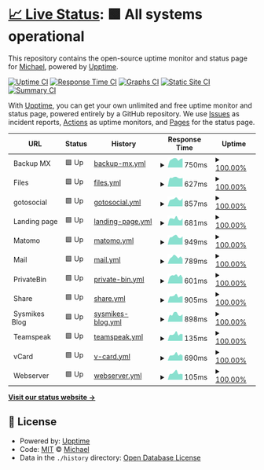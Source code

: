 # [📈 Live Status](https://sysmike.github.io/upptime): <!--live status--> **🟩 All systems operational**

This repository contains the open-source uptime monitor and status page for [Michael](https://sysmike.github.io/upptime), powered by [Upptime](https://github.com/upptime/upptime).

[![Uptime CI](https://github.com/sysmike/upptime/workflows/Uptime%20CI/badge.svg)](https://github.com/sysmike/upptime/actions?query=workflow%3A%22Uptime+CI%22)
[![Response Time CI](https://github.com/sysmike/upptime/workflows/Response%20Time%20CI/badge.svg)](https://github.com/sysmike/upptime/actions?query=workflow%3A%22Response+Time+CI%22)
[![Graphs CI](https://github.com/sysmike/upptime/workflows/Graphs%20CI/badge.svg)](https://github.com/sysmike/upptime/actions?query=workflow%3A%22Graphs+CI%22)
[![Static Site CI](https://github.com/sysmike/upptime/workflows/Static%20Site%20CI/badge.svg)](https://github.com/sysmike/upptime/actions?query=workflow%3A%22Static+Site+CI%22)
[![Summary CI](https://github.com/sysmike/upptime/workflows/Summary%20CI/badge.svg)](https://github.com/sysmike/upptime/actions?query=workflow%3A%22Summary+CI%22)

With [Upptime](https://upptime.js.org), you can get your own unlimited and free uptime monitor and status page, powered entirely by a GitHub repository. We use [Issues](https://github.com/sysmike/upptime/issues) as incident reports, [Actions](https://github.com/sysmike/upptime/actions) as uptime monitors, and [Pages](https://sysmike.github.io/upptime) for the status page.

<!--start: status pages-->
<!-- This summary is generated by Upptime (https://github.com/upptime/upptime) -->
<!-- Do not edit this manually, your changes will be overwritten -->
<!-- prettier-ignore -->
| URL | Status | History | Response Time | Uptime |
| --- | ------ | ------- | ------------- | ------ |
| <img alt="" src="https://icons.duckduckgo.com/ip3/null.ico" height="13"> Backup MX | 🟩 Up | [backup-mx.yml](https://github.com/sysmike/upptime/commits/HEAD/history/backup-mx.yml) | <details><summary><img alt="Response time graph" src="./graphs/backup-mx/response-time-week.png" height="20"> 750ms</summary><br><a href="https://sysmike.github.io/upptime/history/backup-mx"><img alt="Response time 775" src="https://img.shields.io/endpoint?url=https%3A%2F%2Fraw.githubusercontent.com%2Fsysmike%2Fupptime%2FHEAD%2Fapi%2Fbackup-mx%2Fresponse-time.json"></a><br><a href="https://sysmike.github.io/upptime/history/backup-mx"><img alt="24-hour response time 815" src="https://img.shields.io/endpoint?url=https%3A%2F%2Fraw.githubusercontent.com%2Fsysmike%2Fupptime%2FHEAD%2Fapi%2Fbackup-mx%2Fresponse-time-day.json"></a><br><a href="https://sysmike.github.io/upptime/history/backup-mx"><img alt="7-day response time 750" src="https://img.shields.io/endpoint?url=https%3A%2F%2Fraw.githubusercontent.com%2Fsysmike%2Fupptime%2FHEAD%2Fapi%2Fbackup-mx%2Fresponse-time-week.json"></a><br><a href="https://sysmike.github.io/upptime/history/backup-mx"><img alt="30-day response time 710" src="https://img.shields.io/endpoint?url=https%3A%2F%2Fraw.githubusercontent.com%2Fsysmike%2Fupptime%2FHEAD%2Fapi%2Fbackup-mx%2Fresponse-time-month.json"></a><br><a href="https://sysmike.github.io/upptime/history/backup-mx"><img alt="1-year response time 775" src="https://img.shields.io/endpoint?url=https%3A%2F%2Fraw.githubusercontent.com%2Fsysmike%2Fupptime%2FHEAD%2Fapi%2Fbackup-mx%2Fresponse-time-year.json"></a></details> | <details><summary><a href="https://sysmike.github.io/upptime/history/backup-mx">100.00%</a></summary><a href="https://sysmike.github.io/upptime/history/backup-mx"><img alt="All-time uptime 100.00%" src="https://img.shields.io/endpoint?url=https%3A%2F%2Fraw.githubusercontent.com%2Fsysmike%2Fupptime%2FHEAD%2Fapi%2Fbackup-mx%2Fuptime.json"></a><br><a href="https://sysmike.github.io/upptime/history/backup-mx"><img alt="24-hour uptime 100.00%" src="https://img.shields.io/endpoint?url=https%3A%2F%2Fraw.githubusercontent.com%2Fsysmike%2Fupptime%2FHEAD%2Fapi%2Fbackup-mx%2Fuptime-day.json"></a><br><a href="https://sysmike.github.io/upptime/history/backup-mx"><img alt="7-day uptime 100.00%" src="https://img.shields.io/endpoint?url=https%3A%2F%2Fraw.githubusercontent.com%2Fsysmike%2Fupptime%2FHEAD%2Fapi%2Fbackup-mx%2Fuptime-week.json"></a><br><a href="https://sysmike.github.io/upptime/history/backup-mx"><img alt="30-day uptime 100.00%" src="https://img.shields.io/endpoint?url=https%3A%2F%2Fraw.githubusercontent.com%2Fsysmike%2Fupptime%2FHEAD%2Fapi%2Fbackup-mx%2Fuptime-month.json"></a><br><a href="https://sysmike.github.io/upptime/history/backup-mx"><img alt="1-year uptime 100.00%" src="https://img.shields.io/endpoint?url=https%3A%2F%2Fraw.githubusercontent.com%2Fsysmike%2Fupptime%2FHEAD%2Fapi%2Fbackup-mx%2Fuptime-year.json"></a></details>
| <img alt="" src="https://icons.duckduckgo.com/ip3/null.ico" height="13"> Files | 🟩 Up | [files.yml](https://github.com/sysmike/upptime/commits/HEAD/history/files.yml) | <details><summary><img alt="Response time graph" src="./graphs/files/response-time-week.png" height="20"> 627ms</summary><br><a href="https://sysmike.github.io/upptime/history/files"><img alt="Response time 621" src="https://img.shields.io/endpoint?url=https%3A%2F%2Fraw.githubusercontent.com%2Fsysmike%2Fupptime%2FHEAD%2Fapi%2Ffiles%2Fresponse-time.json"></a><br><a href="https://sysmike.github.io/upptime/history/files"><img alt="24-hour response time 611" src="https://img.shields.io/endpoint?url=https%3A%2F%2Fraw.githubusercontent.com%2Fsysmike%2Fupptime%2FHEAD%2Fapi%2Ffiles%2Fresponse-time-day.json"></a><br><a href="https://sysmike.github.io/upptime/history/files"><img alt="7-day response time 627" src="https://img.shields.io/endpoint?url=https%3A%2F%2Fraw.githubusercontent.com%2Fsysmike%2Fupptime%2FHEAD%2Fapi%2Ffiles%2Fresponse-time-week.json"></a><br><a href="https://sysmike.github.io/upptime/history/files"><img alt="30-day response time 563" src="https://img.shields.io/endpoint?url=https%3A%2F%2Fraw.githubusercontent.com%2Fsysmike%2Fupptime%2FHEAD%2Fapi%2Ffiles%2Fresponse-time-month.json"></a><br><a href="https://sysmike.github.io/upptime/history/files"><img alt="1-year response time 621" src="https://img.shields.io/endpoint?url=https%3A%2F%2Fraw.githubusercontent.com%2Fsysmike%2Fupptime%2FHEAD%2Fapi%2Ffiles%2Fresponse-time-year.json"></a></details> | <details><summary><a href="https://sysmike.github.io/upptime/history/files">100.00%</a></summary><a href="https://sysmike.github.io/upptime/history/files"><img alt="All-time uptime 100.00%" src="https://img.shields.io/endpoint?url=https%3A%2F%2Fraw.githubusercontent.com%2Fsysmike%2Fupptime%2FHEAD%2Fapi%2Ffiles%2Fuptime.json"></a><br><a href="https://sysmike.github.io/upptime/history/files"><img alt="24-hour uptime 100.00%" src="https://img.shields.io/endpoint?url=https%3A%2F%2Fraw.githubusercontent.com%2Fsysmike%2Fupptime%2FHEAD%2Fapi%2Ffiles%2Fuptime-day.json"></a><br><a href="https://sysmike.github.io/upptime/history/files"><img alt="7-day uptime 100.00%" src="https://img.shields.io/endpoint?url=https%3A%2F%2Fraw.githubusercontent.com%2Fsysmike%2Fupptime%2FHEAD%2Fapi%2Ffiles%2Fuptime-week.json"></a><br><a href="https://sysmike.github.io/upptime/history/files"><img alt="30-day uptime 100.00%" src="https://img.shields.io/endpoint?url=https%3A%2F%2Fraw.githubusercontent.com%2Fsysmike%2Fupptime%2FHEAD%2Fapi%2Ffiles%2Fuptime-month.json"></a><br><a href="https://sysmike.github.io/upptime/history/files"><img alt="1-year uptime 100.00%" src="https://img.shields.io/endpoint?url=https%3A%2F%2Fraw.githubusercontent.com%2Fsysmike%2Fupptime%2FHEAD%2Fapi%2Ffiles%2Fuptime-year.json"></a></details>
| <img alt="" src="https://icons.duckduckgo.com/ip3/null.ico" height="13"> gotosocial | 🟩 Up | [gotosocial.yml](https://github.com/sysmike/upptime/commits/HEAD/history/gotosocial.yml) | <details><summary><img alt="Response time graph" src="./graphs/gotosocial/response-time-week.png" height="20"> 857ms</summary><br><a href="https://sysmike.github.io/upptime/history/gotosocial"><img alt="Response time 806" src="https://img.shields.io/endpoint?url=https%3A%2F%2Fraw.githubusercontent.com%2Fsysmike%2Fupptime%2FHEAD%2Fapi%2Fgotosocial%2Fresponse-time.json"></a><br><a href="https://sysmike.github.io/upptime/history/gotosocial"><img alt="24-hour response time 964" src="https://img.shields.io/endpoint?url=https%3A%2F%2Fraw.githubusercontent.com%2Fsysmike%2Fupptime%2FHEAD%2Fapi%2Fgotosocial%2Fresponse-time-day.json"></a><br><a href="https://sysmike.github.io/upptime/history/gotosocial"><img alt="7-day response time 857" src="https://img.shields.io/endpoint?url=https%3A%2F%2Fraw.githubusercontent.com%2Fsysmike%2Fupptime%2FHEAD%2Fapi%2Fgotosocial%2Fresponse-time-week.json"></a><br><a href="https://sysmike.github.io/upptime/history/gotosocial"><img alt="30-day response time 823" src="https://img.shields.io/endpoint?url=https%3A%2F%2Fraw.githubusercontent.com%2Fsysmike%2Fupptime%2FHEAD%2Fapi%2Fgotosocial%2Fresponse-time-month.json"></a><br><a href="https://sysmike.github.io/upptime/history/gotosocial"><img alt="1-year response time 806" src="https://img.shields.io/endpoint?url=https%3A%2F%2Fraw.githubusercontent.com%2Fsysmike%2Fupptime%2FHEAD%2Fapi%2Fgotosocial%2Fresponse-time-year.json"></a></details> | <details><summary><a href="https://sysmike.github.io/upptime/history/gotosocial">100.00%</a></summary><a href="https://sysmike.github.io/upptime/history/gotosocial"><img alt="All-time uptime 100.00%" src="https://img.shields.io/endpoint?url=https%3A%2F%2Fraw.githubusercontent.com%2Fsysmike%2Fupptime%2FHEAD%2Fapi%2Fgotosocial%2Fuptime.json"></a><br><a href="https://sysmike.github.io/upptime/history/gotosocial"><img alt="24-hour uptime 100.00%" src="https://img.shields.io/endpoint?url=https%3A%2F%2Fraw.githubusercontent.com%2Fsysmike%2Fupptime%2FHEAD%2Fapi%2Fgotosocial%2Fuptime-day.json"></a><br><a href="https://sysmike.github.io/upptime/history/gotosocial"><img alt="7-day uptime 100.00%" src="https://img.shields.io/endpoint?url=https%3A%2F%2Fraw.githubusercontent.com%2Fsysmike%2Fupptime%2FHEAD%2Fapi%2Fgotosocial%2Fuptime-week.json"></a><br><a href="https://sysmike.github.io/upptime/history/gotosocial"><img alt="30-day uptime 100.00%" src="https://img.shields.io/endpoint?url=https%3A%2F%2Fraw.githubusercontent.com%2Fsysmike%2Fupptime%2FHEAD%2Fapi%2Fgotosocial%2Fuptime-month.json"></a><br><a href="https://sysmike.github.io/upptime/history/gotosocial"><img alt="1-year uptime 100.00%" src="https://img.shields.io/endpoint?url=https%3A%2F%2Fraw.githubusercontent.com%2Fsysmike%2Fupptime%2FHEAD%2Fapi%2Fgotosocial%2Fuptime-year.json"></a></details>
| <img alt="" src="https://icons.duckduckgo.com/ip3/null.ico" height="13"> Landing page | 🟩 Up | [landing-page.yml](https://github.com/sysmike/upptime/commits/HEAD/history/landing-page.yml) | <details><summary><img alt="Response time graph" src="./graphs/landing-page/response-time-week.png" height="20"> 681ms</summary><br><a href="https://sysmike.github.io/upptime/history/landing-page"><img alt="Response time 690" src="https://img.shields.io/endpoint?url=https%3A%2F%2Fraw.githubusercontent.com%2Fsysmike%2Fupptime%2FHEAD%2Fapi%2Flanding-page%2Fresponse-time.json"></a><br><a href="https://sysmike.github.io/upptime/history/landing-page"><img alt="24-hour response time 694" src="https://img.shields.io/endpoint?url=https%3A%2F%2Fraw.githubusercontent.com%2Fsysmike%2Fupptime%2FHEAD%2Fapi%2Flanding-page%2Fresponse-time-day.json"></a><br><a href="https://sysmike.github.io/upptime/history/landing-page"><img alt="7-day response time 681" src="https://img.shields.io/endpoint?url=https%3A%2F%2Fraw.githubusercontent.com%2Fsysmike%2Fupptime%2FHEAD%2Fapi%2Flanding-page%2Fresponse-time-week.json"></a><br><a href="https://sysmike.github.io/upptime/history/landing-page"><img alt="30-day response time 694" src="https://img.shields.io/endpoint?url=https%3A%2F%2Fraw.githubusercontent.com%2Fsysmike%2Fupptime%2FHEAD%2Fapi%2Flanding-page%2Fresponse-time-month.json"></a><br><a href="https://sysmike.github.io/upptime/history/landing-page"><img alt="1-year response time 690" src="https://img.shields.io/endpoint?url=https%3A%2F%2Fraw.githubusercontent.com%2Fsysmike%2Fupptime%2FHEAD%2Fapi%2Flanding-page%2Fresponse-time-year.json"></a></details> | <details><summary><a href="https://sysmike.github.io/upptime/history/landing-page">100.00%</a></summary><a href="https://sysmike.github.io/upptime/history/landing-page"><img alt="All-time uptime 100.00%" src="https://img.shields.io/endpoint?url=https%3A%2F%2Fraw.githubusercontent.com%2Fsysmike%2Fupptime%2FHEAD%2Fapi%2Flanding-page%2Fuptime.json"></a><br><a href="https://sysmike.github.io/upptime/history/landing-page"><img alt="24-hour uptime 100.00%" src="https://img.shields.io/endpoint?url=https%3A%2F%2Fraw.githubusercontent.com%2Fsysmike%2Fupptime%2FHEAD%2Fapi%2Flanding-page%2Fuptime-day.json"></a><br><a href="https://sysmike.github.io/upptime/history/landing-page"><img alt="7-day uptime 100.00%" src="https://img.shields.io/endpoint?url=https%3A%2F%2Fraw.githubusercontent.com%2Fsysmike%2Fupptime%2FHEAD%2Fapi%2Flanding-page%2Fuptime-week.json"></a><br><a href="https://sysmike.github.io/upptime/history/landing-page"><img alt="30-day uptime 100.00%" src="https://img.shields.io/endpoint?url=https%3A%2F%2Fraw.githubusercontent.com%2Fsysmike%2Fupptime%2FHEAD%2Fapi%2Flanding-page%2Fuptime-month.json"></a><br><a href="https://sysmike.github.io/upptime/history/landing-page"><img alt="1-year uptime 100.00%" src="https://img.shields.io/endpoint?url=https%3A%2F%2Fraw.githubusercontent.com%2Fsysmike%2Fupptime%2FHEAD%2Fapi%2Flanding-page%2Fuptime-year.json"></a></details>
| <img alt="" src="https://icons.duckduckgo.com/ip3/null.ico" height="13"> Matomo | 🟩 Up | [matomo.yml](https://github.com/sysmike/upptime/commits/HEAD/history/matomo.yml) | <details><summary><img alt="Response time graph" src="./graphs/matomo/response-time-week.png" height="20"> 949ms</summary><br><a href="https://sysmike.github.io/upptime/history/matomo"><img alt="Response time 970" src="https://img.shields.io/endpoint?url=https%3A%2F%2Fraw.githubusercontent.com%2Fsysmike%2Fupptime%2FHEAD%2Fapi%2Fmatomo%2Fresponse-time.json"></a><br><a href="https://sysmike.github.io/upptime/history/matomo"><img alt="24-hour response time 983" src="https://img.shields.io/endpoint?url=https%3A%2F%2Fraw.githubusercontent.com%2Fsysmike%2Fupptime%2FHEAD%2Fapi%2Fmatomo%2Fresponse-time-day.json"></a><br><a href="https://sysmike.github.io/upptime/history/matomo"><img alt="7-day response time 949" src="https://img.shields.io/endpoint?url=https%3A%2F%2Fraw.githubusercontent.com%2Fsysmike%2Fupptime%2FHEAD%2Fapi%2Fmatomo%2Fresponse-time-week.json"></a><br><a href="https://sysmike.github.io/upptime/history/matomo"><img alt="30-day response time 960" src="https://img.shields.io/endpoint?url=https%3A%2F%2Fraw.githubusercontent.com%2Fsysmike%2Fupptime%2FHEAD%2Fapi%2Fmatomo%2Fresponse-time-month.json"></a><br><a href="https://sysmike.github.io/upptime/history/matomo"><img alt="1-year response time 970" src="https://img.shields.io/endpoint?url=https%3A%2F%2Fraw.githubusercontent.com%2Fsysmike%2Fupptime%2FHEAD%2Fapi%2Fmatomo%2Fresponse-time-year.json"></a></details> | <details><summary><a href="https://sysmike.github.io/upptime/history/matomo">100.00%</a></summary><a href="https://sysmike.github.io/upptime/history/matomo"><img alt="All-time uptime 99.72%" src="https://img.shields.io/endpoint?url=https%3A%2F%2Fraw.githubusercontent.com%2Fsysmike%2Fupptime%2FHEAD%2Fapi%2Fmatomo%2Fuptime.json"></a><br><a href="https://sysmike.github.io/upptime/history/matomo"><img alt="24-hour uptime 100.00%" src="https://img.shields.io/endpoint?url=https%3A%2F%2Fraw.githubusercontent.com%2Fsysmike%2Fupptime%2FHEAD%2Fapi%2Fmatomo%2Fuptime-day.json"></a><br><a href="https://sysmike.github.io/upptime/history/matomo"><img alt="7-day uptime 100.00%" src="https://img.shields.io/endpoint?url=https%3A%2F%2Fraw.githubusercontent.com%2Fsysmike%2Fupptime%2FHEAD%2Fapi%2Fmatomo%2Fuptime-week.json"></a><br><a href="https://sysmike.github.io/upptime/history/matomo"><img alt="30-day uptime 100.00%" src="https://img.shields.io/endpoint?url=https%3A%2F%2Fraw.githubusercontent.com%2Fsysmike%2Fupptime%2FHEAD%2Fapi%2Fmatomo%2Fuptime-month.json"></a><br><a href="https://sysmike.github.io/upptime/history/matomo"><img alt="1-year uptime 99.72%" src="https://img.shields.io/endpoint?url=https%3A%2F%2Fraw.githubusercontent.com%2Fsysmike%2Fupptime%2FHEAD%2Fapi%2Fmatomo%2Fuptime-year.json"></a></details>
| <img alt="" src="https://icons.duckduckgo.com/ip3/null.ico" height="13"> Mail | 🟩 Up | [mail.yml](https://github.com/sysmike/upptime/commits/HEAD/history/mail.yml) | <details><summary><img alt="Response time graph" src="./graphs/mail/response-time-week.png" height="20"> 789ms</summary><br><a href="https://sysmike.github.io/upptime/history/mail"><img alt="Response time 826" src="https://img.shields.io/endpoint?url=https%3A%2F%2Fraw.githubusercontent.com%2Fsysmike%2Fupptime%2FHEAD%2Fapi%2Fmail%2Fresponse-time.json"></a><br><a href="https://sysmike.github.io/upptime/history/mail"><img alt="24-hour response time 575" src="https://img.shields.io/endpoint?url=https%3A%2F%2Fraw.githubusercontent.com%2Fsysmike%2Fupptime%2FHEAD%2Fapi%2Fmail%2Fresponse-time-day.json"></a><br><a href="https://sysmike.github.io/upptime/history/mail"><img alt="7-day response time 789" src="https://img.shields.io/endpoint?url=https%3A%2F%2Fraw.githubusercontent.com%2Fsysmike%2Fupptime%2FHEAD%2Fapi%2Fmail%2Fresponse-time-week.json"></a><br><a href="https://sysmike.github.io/upptime/history/mail"><img alt="30-day response time 784" src="https://img.shields.io/endpoint?url=https%3A%2F%2Fraw.githubusercontent.com%2Fsysmike%2Fupptime%2FHEAD%2Fapi%2Fmail%2Fresponse-time-month.json"></a><br><a href="https://sysmike.github.io/upptime/history/mail"><img alt="1-year response time 826" src="https://img.shields.io/endpoint?url=https%3A%2F%2Fraw.githubusercontent.com%2Fsysmike%2Fupptime%2FHEAD%2Fapi%2Fmail%2Fresponse-time-year.json"></a></details> | <details><summary><a href="https://sysmike.github.io/upptime/history/mail">100.00%</a></summary><a href="https://sysmike.github.io/upptime/history/mail"><img alt="All-time uptime 100.00%" src="https://img.shields.io/endpoint?url=https%3A%2F%2Fraw.githubusercontent.com%2Fsysmike%2Fupptime%2FHEAD%2Fapi%2Fmail%2Fuptime.json"></a><br><a href="https://sysmike.github.io/upptime/history/mail"><img alt="24-hour uptime 100.00%" src="https://img.shields.io/endpoint?url=https%3A%2F%2Fraw.githubusercontent.com%2Fsysmike%2Fupptime%2FHEAD%2Fapi%2Fmail%2Fuptime-day.json"></a><br><a href="https://sysmike.github.io/upptime/history/mail"><img alt="7-day uptime 100.00%" src="https://img.shields.io/endpoint?url=https%3A%2F%2Fraw.githubusercontent.com%2Fsysmike%2Fupptime%2FHEAD%2Fapi%2Fmail%2Fuptime-week.json"></a><br><a href="https://sysmike.github.io/upptime/history/mail"><img alt="30-day uptime 100.00%" src="https://img.shields.io/endpoint?url=https%3A%2F%2Fraw.githubusercontent.com%2Fsysmike%2Fupptime%2FHEAD%2Fapi%2Fmail%2Fuptime-month.json"></a><br><a href="https://sysmike.github.io/upptime/history/mail"><img alt="1-year uptime 100.00%" src="https://img.shields.io/endpoint?url=https%3A%2F%2Fraw.githubusercontent.com%2Fsysmike%2Fupptime%2FHEAD%2Fapi%2Fmail%2Fuptime-year.json"></a></details>
| <img alt="" src="https://icons.duckduckgo.com/ip3/null.ico" height="13"> PrivateBin | 🟩 Up | [private-bin.yml](https://github.com/sysmike/upptime/commits/HEAD/history/private-bin.yml) | <details><summary><img alt="Response time graph" src="./graphs/private-bin/response-time-week.png" height="20"> 601ms</summary><br><a href="https://sysmike.github.io/upptime/history/private-bin"><img alt="Response time 623" src="https://img.shields.io/endpoint?url=https%3A%2F%2Fraw.githubusercontent.com%2Fsysmike%2Fupptime%2FHEAD%2Fapi%2Fprivate-bin%2Fresponse-time.json"></a><br><a href="https://sysmike.github.io/upptime/history/private-bin"><img alt="24-hour response time 452" src="https://img.shields.io/endpoint?url=https%3A%2F%2Fraw.githubusercontent.com%2Fsysmike%2Fupptime%2FHEAD%2Fapi%2Fprivate-bin%2Fresponse-time-day.json"></a><br><a href="https://sysmike.github.io/upptime/history/private-bin"><img alt="7-day response time 601" src="https://img.shields.io/endpoint?url=https%3A%2F%2Fraw.githubusercontent.com%2Fsysmike%2Fupptime%2FHEAD%2Fapi%2Fprivate-bin%2Fresponse-time-week.json"></a><br><a href="https://sysmike.github.io/upptime/history/private-bin"><img alt="30-day response time 612" src="https://img.shields.io/endpoint?url=https%3A%2F%2Fraw.githubusercontent.com%2Fsysmike%2Fupptime%2FHEAD%2Fapi%2Fprivate-bin%2Fresponse-time-month.json"></a><br><a href="https://sysmike.github.io/upptime/history/private-bin"><img alt="1-year response time 623" src="https://img.shields.io/endpoint?url=https%3A%2F%2Fraw.githubusercontent.com%2Fsysmike%2Fupptime%2FHEAD%2Fapi%2Fprivate-bin%2Fresponse-time-year.json"></a></details> | <details><summary><a href="https://sysmike.github.io/upptime/history/private-bin">100.00%</a></summary><a href="https://sysmike.github.io/upptime/history/private-bin"><img alt="All-time uptime 99.72%" src="https://img.shields.io/endpoint?url=https%3A%2F%2Fraw.githubusercontent.com%2Fsysmike%2Fupptime%2FHEAD%2Fapi%2Fprivate-bin%2Fuptime.json"></a><br><a href="https://sysmike.github.io/upptime/history/private-bin"><img alt="24-hour uptime 100.00%" src="https://img.shields.io/endpoint?url=https%3A%2F%2Fraw.githubusercontent.com%2Fsysmike%2Fupptime%2FHEAD%2Fapi%2Fprivate-bin%2Fuptime-day.json"></a><br><a href="https://sysmike.github.io/upptime/history/private-bin"><img alt="7-day uptime 100.00%" src="https://img.shields.io/endpoint?url=https%3A%2F%2Fraw.githubusercontent.com%2Fsysmike%2Fupptime%2FHEAD%2Fapi%2Fprivate-bin%2Fuptime-week.json"></a><br><a href="https://sysmike.github.io/upptime/history/private-bin"><img alt="30-day uptime 100.00%" src="https://img.shields.io/endpoint?url=https%3A%2F%2Fraw.githubusercontent.com%2Fsysmike%2Fupptime%2FHEAD%2Fapi%2Fprivate-bin%2Fuptime-month.json"></a><br><a href="https://sysmike.github.io/upptime/history/private-bin"><img alt="1-year uptime 99.72%" src="https://img.shields.io/endpoint?url=https%3A%2F%2Fraw.githubusercontent.com%2Fsysmike%2Fupptime%2FHEAD%2Fapi%2Fprivate-bin%2Fuptime-year.json"></a></details>
| <img alt="" src="https://icons.duckduckgo.com/ip3/null.ico" height="13"> Share | 🟩 Up | [share.yml](https://github.com/sysmike/upptime/commits/HEAD/history/share.yml) | <details><summary><img alt="Response time graph" src="./graphs/share/response-time-week.png" height="20"> 905ms</summary><br><a href="https://sysmike.github.io/upptime/history/share"><img alt="Response time 872" src="https://img.shields.io/endpoint?url=https%3A%2F%2Fraw.githubusercontent.com%2Fsysmike%2Fupptime%2FHEAD%2Fapi%2Fshare%2Fresponse-time.json"></a><br><a href="https://sysmike.github.io/upptime/history/share"><img alt="24-hour response time 857" src="https://img.shields.io/endpoint?url=https%3A%2F%2Fraw.githubusercontent.com%2Fsysmike%2Fupptime%2FHEAD%2Fapi%2Fshare%2Fresponse-time-day.json"></a><br><a href="https://sysmike.github.io/upptime/history/share"><img alt="7-day response time 905" src="https://img.shields.io/endpoint?url=https%3A%2F%2Fraw.githubusercontent.com%2Fsysmike%2Fupptime%2FHEAD%2Fapi%2Fshare%2Fresponse-time-week.json"></a><br><a href="https://sysmike.github.io/upptime/history/share"><img alt="30-day response time 855" src="https://img.shields.io/endpoint?url=https%3A%2F%2Fraw.githubusercontent.com%2Fsysmike%2Fupptime%2FHEAD%2Fapi%2Fshare%2Fresponse-time-month.json"></a><br><a href="https://sysmike.github.io/upptime/history/share"><img alt="1-year response time 872" src="https://img.shields.io/endpoint?url=https%3A%2F%2Fraw.githubusercontent.com%2Fsysmike%2Fupptime%2FHEAD%2Fapi%2Fshare%2Fresponse-time-year.json"></a></details> | <details><summary><a href="https://sysmike.github.io/upptime/history/share">100.00%</a></summary><a href="https://sysmike.github.io/upptime/history/share"><img alt="All-time uptime 99.72%" src="https://img.shields.io/endpoint?url=https%3A%2F%2Fraw.githubusercontent.com%2Fsysmike%2Fupptime%2FHEAD%2Fapi%2Fshare%2Fuptime.json"></a><br><a href="https://sysmike.github.io/upptime/history/share"><img alt="24-hour uptime 100.00%" src="https://img.shields.io/endpoint?url=https%3A%2F%2Fraw.githubusercontent.com%2Fsysmike%2Fupptime%2FHEAD%2Fapi%2Fshare%2Fuptime-day.json"></a><br><a href="https://sysmike.github.io/upptime/history/share"><img alt="7-day uptime 100.00%" src="https://img.shields.io/endpoint?url=https%3A%2F%2Fraw.githubusercontent.com%2Fsysmike%2Fupptime%2FHEAD%2Fapi%2Fshare%2Fuptime-week.json"></a><br><a href="https://sysmike.github.io/upptime/history/share"><img alt="30-day uptime 100.00%" src="https://img.shields.io/endpoint?url=https%3A%2F%2Fraw.githubusercontent.com%2Fsysmike%2Fupptime%2FHEAD%2Fapi%2Fshare%2Fuptime-month.json"></a><br><a href="https://sysmike.github.io/upptime/history/share"><img alt="1-year uptime 99.72%" src="https://img.shields.io/endpoint?url=https%3A%2F%2Fraw.githubusercontent.com%2Fsysmike%2Fupptime%2FHEAD%2Fapi%2Fshare%2Fuptime-year.json"></a></details>
| <img alt="" src="https://icons.duckduckgo.com/ip3/null.ico" height="13"> Sysmikes Blog | 🟩 Up | [sysmikes-blog.yml](https://github.com/sysmike/upptime/commits/HEAD/history/sysmikes-blog.yml) | <details><summary><img alt="Response time graph" src="./graphs/sysmikes-blog/response-time-week.png" height="20"> 898ms</summary><br><a href="https://sysmike.github.io/upptime/history/sysmikes-blog"><img alt="Response time 945" src="https://img.shields.io/endpoint?url=https%3A%2F%2Fraw.githubusercontent.com%2Fsysmike%2Fupptime%2FHEAD%2Fapi%2Fsysmikes-blog%2Fresponse-time.json"></a><br><a href="https://sysmike.github.io/upptime/history/sysmikes-blog"><img alt="24-hour response time 892" src="https://img.shields.io/endpoint?url=https%3A%2F%2Fraw.githubusercontent.com%2Fsysmike%2Fupptime%2FHEAD%2Fapi%2Fsysmikes-blog%2Fresponse-time-day.json"></a><br><a href="https://sysmike.github.io/upptime/history/sysmikes-blog"><img alt="7-day response time 898" src="https://img.shields.io/endpoint?url=https%3A%2F%2Fraw.githubusercontent.com%2Fsysmike%2Fupptime%2FHEAD%2Fapi%2Fsysmikes-blog%2Fresponse-time-week.json"></a><br><a href="https://sysmike.github.io/upptime/history/sysmikes-blog"><img alt="30-day response time 903" src="https://img.shields.io/endpoint?url=https%3A%2F%2Fraw.githubusercontent.com%2Fsysmike%2Fupptime%2FHEAD%2Fapi%2Fsysmikes-blog%2Fresponse-time-month.json"></a><br><a href="https://sysmike.github.io/upptime/history/sysmikes-blog"><img alt="1-year response time 945" src="https://img.shields.io/endpoint?url=https%3A%2F%2Fraw.githubusercontent.com%2Fsysmike%2Fupptime%2FHEAD%2Fapi%2Fsysmikes-blog%2Fresponse-time-year.json"></a></details> | <details><summary><a href="https://sysmike.github.io/upptime/history/sysmikes-blog">100.00%</a></summary><a href="https://sysmike.github.io/upptime/history/sysmikes-blog"><img alt="All-time uptime 100.00%" src="https://img.shields.io/endpoint?url=https%3A%2F%2Fraw.githubusercontent.com%2Fsysmike%2Fupptime%2FHEAD%2Fapi%2Fsysmikes-blog%2Fuptime.json"></a><br><a href="https://sysmike.github.io/upptime/history/sysmikes-blog"><img alt="24-hour uptime 100.00%" src="https://img.shields.io/endpoint?url=https%3A%2F%2Fraw.githubusercontent.com%2Fsysmike%2Fupptime%2FHEAD%2Fapi%2Fsysmikes-blog%2Fuptime-day.json"></a><br><a href="https://sysmike.github.io/upptime/history/sysmikes-blog"><img alt="7-day uptime 100.00%" src="https://img.shields.io/endpoint?url=https%3A%2F%2Fraw.githubusercontent.com%2Fsysmike%2Fupptime%2FHEAD%2Fapi%2Fsysmikes-blog%2Fuptime-week.json"></a><br><a href="https://sysmike.github.io/upptime/history/sysmikes-blog"><img alt="30-day uptime 100.00%" src="https://img.shields.io/endpoint?url=https%3A%2F%2Fraw.githubusercontent.com%2Fsysmike%2Fupptime%2FHEAD%2Fapi%2Fsysmikes-blog%2Fuptime-month.json"></a><br><a href="https://sysmike.github.io/upptime/history/sysmikes-blog"><img alt="1-year uptime 100.00%" src="https://img.shields.io/endpoint?url=https%3A%2F%2Fraw.githubusercontent.com%2Fsysmike%2Fupptime%2FHEAD%2Fapi%2Fsysmikes-blog%2Fuptime-year.json"></a></details>
| <img alt="" src="https://icons.duckduckgo.com/ip3/null.ico" height="13"> Teamspeak | 🟩 Up | [teamspeak.yml](https://github.com/sysmike/upptime/commits/HEAD/history/teamspeak.yml) | <details><summary><img alt="Response time graph" src="./graphs/teamspeak/response-time-week.png" height="20"> 135ms</summary><br><a href="https://sysmike.github.io/upptime/history/teamspeak"><img alt="Response time 136" src="https://img.shields.io/endpoint?url=https%3A%2F%2Fraw.githubusercontent.com%2Fsysmike%2Fupptime%2FHEAD%2Fapi%2Fteamspeak%2Fresponse-time.json"></a><br><a href="https://sysmike.github.io/upptime/history/teamspeak"><img alt="24-hour response time 134" src="https://img.shields.io/endpoint?url=https%3A%2F%2Fraw.githubusercontent.com%2Fsysmike%2Fupptime%2FHEAD%2Fapi%2Fteamspeak%2Fresponse-time-day.json"></a><br><a href="https://sysmike.github.io/upptime/history/teamspeak"><img alt="7-day response time 135" src="https://img.shields.io/endpoint?url=https%3A%2F%2Fraw.githubusercontent.com%2Fsysmike%2Fupptime%2FHEAD%2Fapi%2Fteamspeak%2Fresponse-time-week.json"></a><br><a href="https://sysmike.github.io/upptime/history/teamspeak"><img alt="30-day response time 130" src="https://img.shields.io/endpoint?url=https%3A%2F%2Fraw.githubusercontent.com%2Fsysmike%2Fupptime%2FHEAD%2Fapi%2Fteamspeak%2Fresponse-time-month.json"></a><br><a href="https://sysmike.github.io/upptime/history/teamspeak"><img alt="1-year response time 136" src="https://img.shields.io/endpoint?url=https%3A%2F%2Fraw.githubusercontent.com%2Fsysmike%2Fupptime%2FHEAD%2Fapi%2Fteamspeak%2Fresponse-time-year.json"></a></details> | <details><summary><a href="https://sysmike.github.io/upptime/history/teamspeak">100.00%</a></summary><a href="https://sysmike.github.io/upptime/history/teamspeak"><img alt="All-time uptime 100.00%" src="https://img.shields.io/endpoint?url=https%3A%2F%2Fraw.githubusercontent.com%2Fsysmike%2Fupptime%2FHEAD%2Fapi%2Fteamspeak%2Fuptime.json"></a><br><a href="https://sysmike.github.io/upptime/history/teamspeak"><img alt="24-hour uptime 100.00%" src="https://img.shields.io/endpoint?url=https%3A%2F%2Fraw.githubusercontent.com%2Fsysmike%2Fupptime%2FHEAD%2Fapi%2Fteamspeak%2Fuptime-day.json"></a><br><a href="https://sysmike.github.io/upptime/history/teamspeak"><img alt="7-day uptime 100.00%" src="https://img.shields.io/endpoint?url=https%3A%2F%2Fraw.githubusercontent.com%2Fsysmike%2Fupptime%2FHEAD%2Fapi%2Fteamspeak%2Fuptime-week.json"></a><br><a href="https://sysmike.github.io/upptime/history/teamspeak"><img alt="30-day uptime 100.00%" src="https://img.shields.io/endpoint?url=https%3A%2F%2Fraw.githubusercontent.com%2Fsysmike%2Fupptime%2FHEAD%2Fapi%2Fteamspeak%2Fuptime-month.json"></a><br><a href="https://sysmike.github.io/upptime/history/teamspeak"><img alt="1-year uptime 100.00%" src="https://img.shields.io/endpoint?url=https%3A%2F%2Fraw.githubusercontent.com%2Fsysmike%2Fupptime%2FHEAD%2Fapi%2Fteamspeak%2Fuptime-year.json"></a></details>
| <img alt="" src="https://icons.duckduckgo.com/ip3/null.ico" height="13"> vCard | 🟩 Up | [v-card.yml](https://github.com/sysmike/upptime/commits/HEAD/history/v-card.yml) | <details><summary><img alt="Response time graph" src="./graphs/v-card/response-time-week.png" height="20"> 690ms</summary><br><a href="https://sysmike.github.io/upptime/history/v-card"><img alt="Response time 752" src="https://img.shields.io/endpoint?url=https%3A%2F%2Fraw.githubusercontent.com%2Fsysmike%2Fupptime%2FHEAD%2Fapi%2Fv-card%2Fresponse-time.json"></a><br><a href="https://sysmike.github.io/upptime/history/v-card"><img alt="24-hour response time 588" src="https://img.shields.io/endpoint?url=https%3A%2F%2Fraw.githubusercontent.com%2Fsysmike%2Fupptime%2FHEAD%2Fapi%2Fv-card%2Fresponse-time-day.json"></a><br><a href="https://sysmike.github.io/upptime/history/v-card"><img alt="7-day response time 690" src="https://img.shields.io/endpoint?url=https%3A%2F%2Fraw.githubusercontent.com%2Fsysmike%2Fupptime%2FHEAD%2Fapi%2Fv-card%2Fresponse-time-week.json"></a><br><a href="https://sysmike.github.io/upptime/history/v-card"><img alt="30-day response time 739" src="https://img.shields.io/endpoint?url=https%3A%2F%2Fraw.githubusercontent.com%2Fsysmike%2Fupptime%2FHEAD%2Fapi%2Fv-card%2Fresponse-time-month.json"></a><br><a href="https://sysmike.github.io/upptime/history/v-card"><img alt="1-year response time 752" src="https://img.shields.io/endpoint?url=https%3A%2F%2Fraw.githubusercontent.com%2Fsysmike%2Fupptime%2FHEAD%2Fapi%2Fv-card%2Fresponse-time-year.json"></a></details> | <details><summary><a href="https://sysmike.github.io/upptime/history/v-card">100.00%</a></summary><a href="https://sysmike.github.io/upptime/history/v-card"><img alt="All-time uptime 100.00%" src="https://img.shields.io/endpoint?url=https%3A%2F%2Fraw.githubusercontent.com%2Fsysmike%2Fupptime%2FHEAD%2Fapi%2Fv-card%2Fuptime.json"></a><br><a href="https://sysmike.github.io/upptime/history/v-card"><img alt="24-hour uptime 100.00%" src="https://img.shields.io/endpoint?url=https%3A%2F%2Fraw.githubusercontent.com%2Fsysmike%2Fupptime%2FHEAD%2Fapi%2Fv-card%2Fuptime-day.json"></a><br><a href="https://sysmike.github.io/upptime/history/v-card"><img alt="7-day uptime 100.00%" src="https://img.shields.io/endpoint?url=https%3A%2F%2Fraw.githubusercontent.com%2Fsysmike%2Fupptime%2FHEAD%2Fapi%2Fv-card%2Fuptime-week.json"></a><br><a href="https://sysmike.github.io/upptime/history/v-card"><img alt="30-day uptime 100.00%" src="https://img.shields.io/endpoint?url=https%3A%2F%2Fraw.githubusercontent.com%2Fsysmike%2Fupptime%2FHEAD%2Fapi%2Fv-card%2Fuptime-month.json"></a><br><a href="https://sysmike.github.io/upptime/history/v-card"><img alt="1-year uptime 100.00%" src="https://img.shields.io/endpoint?url=https%3A%2F%2Fraw.githubusercontent.com%2Fsysmike%2Fupptime%2FHEAD%2Fapi%2Fv-card%2Fuptime-year.json"></a></details>
| <img alt="" src="https://icons.duckduckgo.com/ip3/null.ico" height="13"> Webserver | 🟩 Up | [webserver.yml](https://github.com/sysmike/upptime/commits/HEAD/history/webserver.yml) | <details><summary><img alt="Response time graph" src="./graphs/webserver/response-time-week.png" height="20"> 105ms</summary><br><a href="https://sysmike.github.io/upptime/history/webserver"><img alt="Response time 113" src="https://img.shields.io/endpoint?url=https%3A%2F%2Fraw.githubusercontent.com%2Fsysmike%2Fupptime%2FHEAD%2Fapi%2Fwebserver%2Fresponse-time.json"></a><br><a href="https://sysmike.github.io/upptime/history/webserver"><img alt="24-hour response time 89" src="https://img.shields.io/endpoint?url=https%3A%2F%2Fraw.githubusercontent.com%2Fsysmike%2Fupptime%2FHEAD%2Fapi%2Fwebserver%2Fresponse-time-day.json"></a><br><a href="https://sysmike.github.io/upptime/history/webserver"><img alt="7-day response time 105" src="https://img.shields.io/endpoint?url=https%3A%2F%2Fraw.githubusercontent.com%2Fsysmike%2Fupptime%2FHEAD%2Fapi%2Fwebserver%2Fresponse-time-week.json"></a><br><a href="https://sysmike.github.io/upptime/history/webserver"><img alt="30-day response time 103" src="https://img.shields.io/endpoint?url=https%3A%2F%2Fraw.githubusercontent.com%2Fsysmike%2Fupptime%2FHEAD%2Fapi%2Fwebserver%2Fresponse-time-month.json"></a><br><a href="https://sysmike.github.io/upptime/history/webserver"><img alt="1-year response time 113" src="https://img.shields.io/endpoint?url=https%3A%2F%2Fraw.githubusercontent.com%2Fsysmike%2Fupptime%2FHEAD%2Fapi%2Fwebserver%2Fresponse-time-year.json"></a></details> | <details><summary><a href="https://sysmike.github.io/upptime/history/webserver">100.00%</a></summary><a href="https://sysmike.github.io/upptime/history/webserver"><img alt="All-time uptime 100.00%" src="https://img.shields.io/endpoint?url=https%3A%2F%2Fraw.githubusercontent.com%2Fsysmike%2Fupptime%2FHEAD%2Fapi%2Fwebserver%2Fuptime.json"></a><br><a href="https://sysmike.github.io/upptime/history/webserver"><img alt="24-hour uptime 100.00%" src="https://img.shields.io/endpoint?url=https%3A%2F%2Fraw.githubusercontent.com%2Fsysmike%2Fupptime%2FHEAD%2Fapi%2Fwebserver%2Fuptime-day.json"></a><br><a href="https://sysmike.github.io/upptime/history/webserver"><img alt="7-day uptime 100.00%" src="https://img.shields.io/endpoint?url=https%3A%2F%2Fraw.githubusercontent.com%2Fsysmike%2Fupptime%2FHEAD%2Fapi%2Fwebserver%2Fuptime-week.json"></a><br><a href="https://sysmike.github.io/upptime/history/webserver"><img alt="30-day uptime 100.00%" src="https://img.shields.io/endpoint?url=https%3A%2F%2Fraw.githubusercontent.com%2Fsysmike%2Fupptime%2FHEAD%2Fapi%2Fwebserver%2Fuptime-month.json"></a><br><a href="https://sysmike.github.io/upptime/history/webserver"><img alt="1-year uptime 100.00%" src="https://img.shields.io/endpoint?url=https%3A%2F%2Fraw.githubusercontent.com%2Fsysmike%2Fupptime%2FHEAD%2Fapi%2Fwebserver%2Fuptime-year.json"></a></details>

<!--end: status pages-->

[**Visit our status website →**](https://sysmike.github.io/upptime)

## 📄 License

- Powered by: [Upptime](https://github.com/upptime/upptime)
- Code: [MIT](./LICENSE) © [Michael](https://sysmike.github.io/upptime)
- Data in the `./history` directory: [Open Database License](https://opendatacommons.org/licenses/odbl/1-0/)
